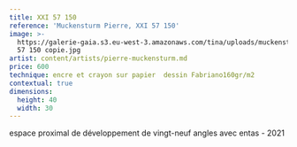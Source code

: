 ```yaml
---
title: XXI 57 150
reference: 'Muckensturm Pierre, XXI 57 150'
image: >-
  https://galerie-gaia.s3.eu-west-3.amazonaws.com/tina/uploads/muckensturm-pierre/galerie-gaia-muckensturm-pierre-XXI
  57 150 copie.jpg
artist: content/artists/pierre-muckensturm.md
price: 600
technique: encre et crayon sur papier  dessin Fabriano160gr/m2
contextual: true
dimensions:
  height: 40
  width: 30
---
```


espace proximal de développement de vingt-neuf angles avec entas - 2021
